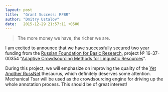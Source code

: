 ```yaml
---
layout: post
title:  "Grant Success: RFBR"
author: "Dmitry Ustalov"
date:   2015-12-29 21:57:11 +0500
---
```


> The more money we have, the richer we are.

I am excited to announce that we have successfully secured two year funding from the [Russian Foundation for Basic Research](http://www.rfbr.ru/rffi/eng), project №&nbsp;16-37-00354 “<abbr title="Методы автоматизации процесса коллективного построения лингвистических ресурсов">Adaptive Crowdsourcing Methods for Linguistic Resources</abbr>”.

During this project, we will emphasize on improving the quality of the [Yet Another RussNet](https://russianword.net/en/) thesaurus, which definitely deserves some attention. Mechanical Tsar will be used as the crowdsourcing engine for driving up the whole annotation process. This should be of great interest!
